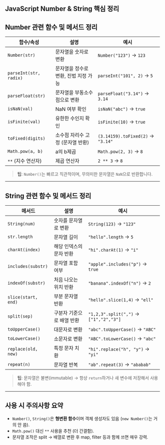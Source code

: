 ## JavaScript Number & String 핵심 정리

## Number 관련 함수 및 메서드 정리

| 함수/속성              | 설명                                 | 예시                              |
| ---------------------- | ------------------------------------ | --------------------------------- |
| `Number(str)`          | 문자열을 숫자로 변환                 | `Number("123")` → `123`           |
| `parseInt(str, radix)` | 문자열을 정수로 변환, 진법 지정 가능 | `parseInt("101", 2)` → `5`        |
| `parseFloat(str)`      | 문자열을 부동소수점으로 변환         | `parseFloat("3.14")` → `3.14`     |
| `isNaN(val)`           | NaN 여부 확인                        | `isNaN("abc")` → `true`           |
| `isFinite(val)`        | 유한한 수인지 확인                   | `isFinite(10)` → `true`           |
| `toFixed(digits)`      | 소수점 자리수 고정 (문자열 반환)     | `(3.14159).toFixed(2)` → `"3.14"` |
| `Math.pow(a, b)`       | a의 b제곱                            | `Math.pow(2, 3)` → `8`            |
| `**` (지수 연산자)     | 제곱 연산자                          | `2 ** 3` → `8`                    |

> **팁**: `Number()`는 빠르고 직관적이며, 무의미한 문자열은 `NaN`으로 반환합니다.

---

## String 관련 함수 및 메서드 정리

| 메서드              | 설명                      | 예시                                   |
| ------------------- | ------------------------- | -------------------------------------- |
| `String(num)`       | 숫자를 문자열로 변환      | `String(123)` → `"123"`                |
| `str.length`        | 문자열 길이               | `"hello".length` → `5`                 |
| `charAt(index)`     | 해당 인덱스의 문자 반환   | `"hi".charAt(1)` → `"i"`               |
| `includes(substr)`  | 문자열 포함 여부          | `"apple".includes("p")` → `true`       |
| `indexOf(substr)`   | 처음 나오는 위치 반환     | `"banana".indexOf("n")` → `2`          |
| `slice(start, end)` | 부분 문자열 반환          | `"hello".slice(1,4)` → `"ell"`         |
| `split(sep)`        | 구분자 기준으로 배열 반환 | `"1,2,3".split(",")` → `["1","2","3"]` |
| `toUpperCase()`     | 대문자로 변환             | `"abc".toUpperCase()` → `"ABC"`        |
| `toLowerCase()`     | 소문자로 변환             | `"ABC".toLowerCase()` → `"abc"`        |
| `replace(old, new)` | 특정 문자 치환            | `"hi".replace("h", "y")` → `"yi"`      |
| `repeat(n)`         | 문자열 반복               | `"ab".repeat(3)` → `"ababab"`          |

> **팁**: 문자열은 불변(immutable) → 항상 `return`하거나 새 변수에 저장해서 사용해야 함.

---

## 사용 시 주의사항 요약

- `Number()`, `String()`은 **형변환 함수**이며 객체 생성자도 있음 (`new Number()`는 거의 안 씀).
- `Math.pow()` 대신 `**` 사용을 추천 (더 간결함).
- 문자열 조작은 split → 배열로 변환 후 map, filter 등과 함께 쓰면 매우 강력.
